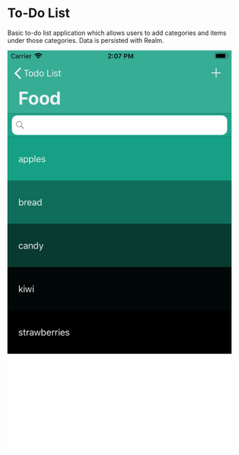 # To-Do List

Basic to-do list application which allows users to add categories and items under those categories.  Data is persisted with Realm.

![ListImage](https://github.com/Porkwaffle/Todo-List/blob/master/list.png)
